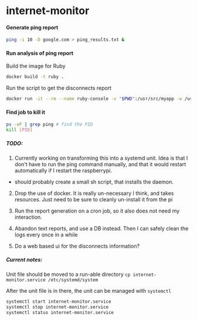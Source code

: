 # internet-monitor

#### Generate ping report
```bash
ping -i 10 -D google.com > ping_results.txt &
```

#### Run analysis of ping report

Build the image for Ruby
```bash
docker build -t ruby .
```

Run the script to get the disconnects report
```bash
docker run -it --rm --name ruby-console -v "$PWD":/usr/src/myapp -w /usr/src/myapp ruby ruby script.rb
```

#### Find job to kill it
```bash
ps -eF | grep ping # find the PID
kill [PID]
```

##### TODO:
1. Currently working on transforming this into a systemd unit. Idea is that I don't have to run the ping command manually, and that it would restart automatically if I restart the raspberrypi.
  - should probably create a small sh script, that installs the daemon.

2. Drop the use of docker. It is really un-necessary I think, and takes resources. Just need to be sure to cleanly un-install it from the pi

3. Run the report generation on a cron job, so it also does not need my interaction.

4. Abandon text reports, and use a DB instead. Then I can safely clean the logs every once in a while

5. Do a web based ui for the disconnects information?

##### Current notes:
Unit file should be moved to a run-able directory
```cp internet-monitor.service /etc/systemd/system```

After the unit file is in there, the unit can be managed with `systemctl`
```sh
systemctl start internet-monitor.service
systemctl stop internet-monitor.service
systemctl status internet-monitor.service
```

